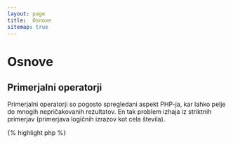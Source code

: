 ```yaml
---
layout: page
title:  Osnove
sitemap: true
---
```


# Osnove

## Primerjalni operatorji

Primerjalni operatorji so pogosto spregledani aspekt PHP-ja, kar lahko pelje do mnogih nepričakovanih rezultatov.
En tak problem izhaja iz striktnih primerjav (primerjava logičnih izrazov kot cela števila).

{% highlight php %}
<?php
$a = 5;   // 5 as an integer

var_dump($a == 5);       // compare value; return true
var_dump($a == '5');     // compare value (ignore type); return true
var_dump($a === 5);      // compare type/value (integer vs. integer); return true
var_dump($a === '5');    // compare type/value (integer vs. string); return false

/**
 * Strict comparisons
 */
if (strpos('testing', 'test')) {    // 'test' is found at position 0, which is interpreted as the boolean 'false'
    // code...
}

// proti

if (strpos('testing', 'test') !== false) {    // true, as strict comparison was made (0 !== false)
    // code...
}
{% endhighlight %}

* [Primerjalni operatorji](http://php.net/language.operators.comparison)
* [Primerjalna tabela](http://php.net/types.comparisons)

## Pogojni stavki

### If stavki

Pri uporabi 'if/else' stavkov znotraj funkcije ali razreda, je pogosto spregledano, da mora biti 'else' uporabljen
v vezavi, da se deklarira potencialne rezultate. Vendar če rezultat definira vrednost, ki jo vrne, 'else' ni
potreben saj bo 'return' končala funkcijo, kar naredi 'else' spornega.

{% highlight php %}
<?php
function test($a)
{
    if ($a) {
        return true;
    } else {
        return false;
    }
}

// proti

function test($a)
{
    if ($a) {
        return true;
    }
    return false;    // else is not necessary
}
{% endhighlight %}

* [If stavki](http://php.net/control-structures.if)

### Switch stavki

Switch stavki so odličen način za izogib pisanju neskončnih 'if' in 'else' stavkov, vendar je nekaj stvari, na katere je dobro biti pozoren:

- Switch stavki samo primerjajo vrednosti in ne tipa (ekvivalentno '==')
- Ponavljajo 'case' za 'case' sklopom dokler ni ujemanje najdeno. Če ni najdenega ujemanja, potem je uporabljen 'default' (če je definiran)
- Brez 'break', bodo nadaljevali implementacijo vsakega 'case' dokler ne dosežejo 'break/return'
- Znotraj funkcije uporaba 'return' blaži potrebo po 'break' saj konča funkcijo

{% highlight php %}
<?php
$answer = test(2);    // the code from both 'case 2' and 'case 3' will be implemented

function test($a)
{
    switch ($a) {
        case 1:
            // code...
            break;             // break is used to end the switch statement
        case 2:
            // code...         // with no break, comparison will continue to 'case 3'
        case 3:
            // code...
            return $result;    // within a function, 'return' will end the function
        default:
            // code...
            return $error;
    }
}
{% endhighlight %}

* [Switch stavki](http://php.net/control-structures.switch)
* [PHP switch](http://phpswitch.com/)

## Globalni imenski prostor

Ko se uporablja imenske prostore, lahko ugotovite, da so interne funkcije skrite za funkcijami, ki jih napišete. Da se to popravi,
se sklicujte na globalne funkcije z uporabo poševnice nazaj pred imenom funkcije.

{% highlight php %}
<?php
namespace phptherightway;

function fopen()
{
    $file = \fopen();    // Our function name is the same as an internal function.
                         // Execute the function from the global space by adding '\'.
}

function array()
{
    $iterator = new \ArrayIterator();    // ArrayIterator is an internal class. Using its name without a backslash
                                         // will attempt to resolve it within your namespace.
}
{% endhighlight %}

* [Globalni prostor](http://php.net/language.namespaces.global)
* [Globalna pravila](http://php.net/userlandnaming.rules)

## Nizi

### Spajanje

- Če je vaša vrstica širša preko priporočene dolžine vrstice (120 znakov), razmislite o spajanju vaše vrstice
- Za bralnost je najboljše uporabiti operatorje spajanja nad operatorji dodeljevanja
- Medtem ko ste znotraj originalnega področja spremenljivke, zamaknite kodo, ko spajanje uporabi novo vrstico


{% highlight php %}
<?php
$a  = 'Multi-line example';    // concatenating assignment operator (.=)
$a .= "\n";
$a .= 'of what not to do';

// proti

$a = 'Multi-line example'      // concatenation operator (.)
    . "\n"                     // indenting new lines
    . 'of what to do';
{% endhighlight %}

* [Operatorji nizov](http://php.net/language.operators.string)

### Tipi nizov

Nizi so serija znakov, ki bi morali biti precej enostavni. Tako povedano je na voljo več različnih tipov
nizov in ponujajo malenkost drugačno sintakso z malenkost različnimi obnašanji.

#### Enojni citati

Enojni citati so uporabljeni za označevanje "dobesednih nizov". Dobesedni nizi ne poskušajo prevajati posebnih znakov
ali spremenljivk.

Če uporabljate enojne citate, bi lahko vnesli ime spremenljivke v niz kot je: `'stome $thing'` in videli
bi točen izpis `some $thing`. Če uporabljate dvojne citate, ki bi poskušali oceniti ime spremenljivke `$thing`
in pokazati napake, če ni najdena nobena spremenljivka.

{% highlight php %}
<?php
echo 'This is my string, look at how pretty it is.';    // no need to parse a simple string

/**
 * Output:
 *
 * This is my string, look at how pretty it is.
 */
{% endhighlight %}

* [Enojni citat](http://php.net/language.types.string#language.types.string.syntax.single)

#### Dvojni citati

Dvojni citati so švicarski nož nizov. Ne bodo sami prevedli spremenljivk kot je omenjeno zgoraj, vendar vse vrste
posebnih znakov, kot je `\n` za novo vrstico, `\t` za tabulator itd.

{% highlight php %}
<?php
echo 'phptherightway is ' . $adjective . '.'     // a single quotes example that uses multiple concatenating for
    . "\n"                                       // variables and escaped string
    . 'I love learning' . $code . '!';

// proti

echo "phptherightway is $adjective.\n I love learning $code!"  // Instead of multiple concatenating, double quotes
                                                               // enables us to use a parsable string
{% endhighlight %}

Dvojni citati lahko vsebujjejo spremnljivke, to se imenuje "interpolacija".

{% highlight php %}
<?php
$juice = 'plum';
echo "I like $juice juice"; // Output: I like plum juice
{% endhighlight %}

Ko se uporablja interpolacijo, je pogosti primer, da se bo spremenljivka dotikala drugega znaka.
Tu bo prišlo do nekaj zmede, kaj je ime spremenljivke in kaj je dobesedni znak.

Da se to odpravi, se ovije spremenljivko znotraj zavitih oklepajev.

{% highlight php %}
<?php
$juice = 'plum';
echo "I drank some juice made of $juices";    // $juice cannot be parsed

// proti

$juice = 'plum';
echo "I drank some juice made of {$juice}s";    // $juice will be parsed

/**
 * Complex variables will also be parsed within curly brackets
 */

$juice = array('apple', 'orange', 'plum');
echo "I drank some juice made of {$juice[1]}s";   // $juice[1] will be parsed
{% endhighlight %}

* [Dvojni citati](http://php.net/language.types.string#language.types.string.syntax.double)

#### Nowdoc sintaksa

Nowdoc sintaksa je bila predstavljena v 5.3 in se interno obnaša na podoben način kot enojni citati, razen ko je primernejše
uporabiti več vrstične nize brez potrebe po spojevanju.

{% highlight php %}
<?php
$str = <<<'EOD'             // initialized by <<<
Example of string
spanning multiple lines
using nowdoc syntax.
$a does not parse.
EOD;                        // closing 'EOD' must be on it's own line, and to the left most point

/**
 * Output:
 *
 * Example of string
 * spanning multiple lines
 * using nowdoc syntax.
 * $a does not parse.
 */
{% endhighlight %}

* [Nowdoc sintaksa](http://php.net/language.types.string#language.types.string.syntax.nowdoc)

#### Heredoc sintaksa

Heredoc sintaksa se interno obnaša na enak način kot dvojni citati razen, da je primernejša za uporabo
več vrstičnih nizov brez potrebe po spojevanju.

{% highlight php %}
<?php
$a = 'Variables';

$str = <<<EOD               // initialized by <<<
Example of string
spanning multiple lines
using heredoc syntax.
$a are parsed.
EOD;                        // closing 'EOD' must be on it's own line, and to the left most point

/**
 * Output:
 *
 * Example of string
 * spanning multiple lines
 * using heredoc syntax.
 * Variables are parsed.
 */
{% endhighlight %}

* [Heredoc sintaksa](http://php.net/language.types.string#language.types.string.syntax.heredoc)

### Kaj je hitreje?

Naokoli obstoja mit, da enojni citati so frakcijsko hitrejši kot dvojni nizi. To v
osnovi ni res.

Če definirate enojni niz in ne poskušate združevati vrednosti ali česarkoli kompliciranega, potem bodo ali enojni ali
dvojni nizi v celoti identični. In noben ni hitrejši.

Če združujete več nizov kateregakoli tipa ali interpolirate vrednosti v dvojno citirane nize, potem so lahko rezultati
različni. Če delate z majhnim številom vrednosti, potem je združevanje do potankosti hitrejše. Z veliko vrednosti je interpolacija
do potankosti hitrejša.

Ne glede na to, kaj delate z nizi, noben tip ne bo nikoli imel opaznejšega vpliva na vašo aplikacijo.
Če poskušate prepisati kodo, da uporablja enega ali drugega, je vedno vaja v jalovosti, torej se izogibajte tem mikro-optimizacijam razen če res
razumete pomen in vpliv teh razlik.

* [Ovrženje mita izboljšav zmogljivosti enojnih citatov](http://nikic.github.io/2012/01/09/Disproving-the-Single-Quotes-Performance-Myth.html)

## Trojni operatorji

Trojni operatorji so odlična pot za zgoščeno kodo, vendar so pogosto uporabljeni s presežkom. Medtem ko so lahko
trojni operatorji zloženi/gnezdeni, je priporočljivo uporabiti enega na vrstico zaradi bralnosti.

{% highlight php %}
<?php
$a = 5;
echo ($a == 5) ? 'yay' : 'nay';
{% endhighlight %}

V primerjavi je tu primer, ki žrtvuje vse oblike bralnosti za zmanjšanje števila vrstic.

{% highlight php %}
<?php
echo ($a) ? ($a == 5) ? 'yay' : 'nay' : ($b == 10) ? 'excessive' : ':(';    // excess nesting, sacrificing readability
{% endhighlight %}

To 'return' a value with ternary operators use the correct syntax.

{% highlight php %}
<?php
$a = 5;
echo ($a == 5) ? return true : return false;    // this example will output an error

// proti

$a = 5;
return ($a == 5) ? 'yay' : 'nope';    // this example will return 'yay'
{% endhighlight %}

Pozoren je treba biti, da ne potrebujete uporabljati trojnih operatorjev za vračanje logičnih vrednosti. Primer tega bi bil.

{% highlight php %}
<?php
$a = 3;

return ($a == 3) ? true : false; // Will return true or false if $a == 3

// proti

$a = 3;

return $a == 3; // Will return true or false if $a == 3
{% endhighlight %}

To lahko rečemo tudi za vse operacije (===, !==, !=, == itd.).

#### Uporaba oklepajev s trojnimi operatorji za oblikovanje in funkcijo

Ko se uporablja trojni operator, lahko oklepaji igrajo svojo vlogo za izboljšanje bralnosti kode in tudi vključitev zvez znotraj blokov izrazov. Primer, ko ni nobene zahteve po uporabi oklepajev, je:

{% highlight php %}
<?php
$a = 3;

return ($a == 3) ? "yay" : "nope"; // return yay or nope if $a == 3

// proti

$a = 3;

return $a == 3 ? "yay" : "nope"; // return yay or nope if $a == 3
{% endhighlight %}

Oklepaji nam tudi omogočajo zmožnost izdelave zvez znotraj blokov stavkov, kjer bo blok preverjen kot celota. Kot ta primer spodaj, ki bo vrnil true če oba ($a == 3 in $b == 4) sta true in $c == 5 je tudi true.

{% highlight php %}
<?php

return ($a == 3 && $b == 4) && $c == 5;
{% endhighlight %}

Drug primer je skupek kode spodaj, ki bo vrnil true, če ($a != 3 AND $b != 4) OR $c == 5.

{% highlight php %}
<?php

return ($a != 3 && $b != 4) || $c == 5;
{% endhighlight %}

* [Trojni operatorji](http://php.net/language.operators.comparison)

## Deklaracije spremenljivk

V času, ko programerji poskušajo narediti njihovo kodo čistejšo z deklaracijo vnaprej definiranih spremenljivk z
različnimi imeni. To pomeni, da je v realnosti potrebna poraba dvojnega spomina omenjene skripte. Za primer spodaj
recimo, da primer niza teksta vsebuje podatke vrednih 1MB, s kopiranjem spremenljivke ste povečali izvajanje skripte za
2MB.

{% highlight php %}
<?php
$about = 'A very long string of text';    // uses 2MB memory
echo $about;

// proti

echo 'A very long string of text';        // uses 1MB memory
{% endhighlight %}

* [Nasveti zmogljivosti](http://web.archive.org/web/20140625191431/https://developers.google.com/speed/articles/optimizing-php)
